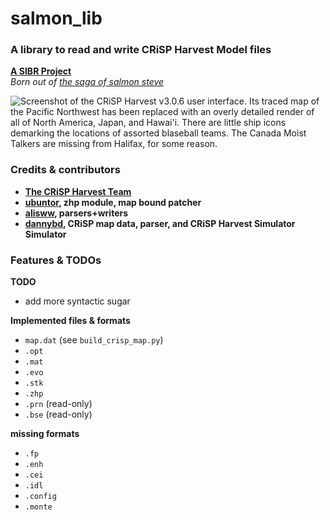 # salmon_lib
### A library to read and write CRiSP Harvest Model files
**[A SIBR Project](https://sibr.dev)** <br />
*Born out of [the saga of salmon steve](https://salmon.sibr.dev/steve.html)*
<br />

![Screenshot of the CRiSP Harvest v3.0.6 user interface. Its traced map of the Pacific Northwest has been replaced with an overly detailed render of all of North America, Japan, and Hawai'i. There are little ship icons demarking the locations of assorted blaseball teams. The Canada Moist Talkers are missing from Halifax, for some reason.](https://salmon.sibr.dev/crisp_blaseball.png)


### Credits & contributors
- **[The CRiSP Harvest Team](http://www.cbr.washington.edu/analysis/archive/harvest/crispharvest)**
- **[ubuntor](https://github.com/ubuntor), zhp module, map bound patcher**
- **[alisww](https://github.com/alisww), parsers+writers**
- **[dannybd](https://github.com/dannybd), CRiSP map data, parser, and CRiSP Harvest Simulator Simulator**

### Features & TODOs
**TODO**
- add more syntactic sugar

**Implemented files & formats**
- `map.dat` (see `build_crisp_map.py`)
- `.opt`
- `.mat`
- `.evo`
- `.stk`
- `.zhp`
- `.prn` (read-only)
- `.bse` (read-only)

**missing formats**
- `.fp`
- `.enh`
- `.cei`
- `.idl`
- `.config`
- `.monte`
